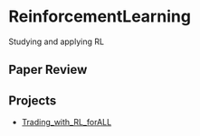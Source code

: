 # ReinforcementLearning
Studying and applying RL

## Paper Review

## Projects

- [Trading_with_RL_forALL](https://github.com/ICHBINLUCASKIM/ReinforcementLearning/tree/main/Trading_with_RL_forALL)
